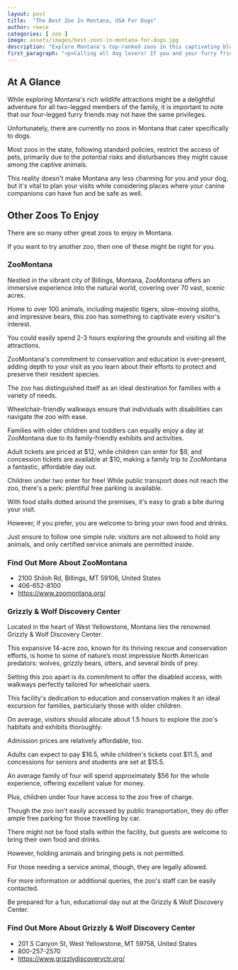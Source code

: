 ```yaml
---
layout: post
title:  "The Best Zoo In Montana, USA For Dogs"
author: reece
categories: [ zoo ]
image: assets/images/best-zoos-in-montana-for-dogs.jpg
description: "Explore Montana's top-ranked zoos in this captivating blog article. Learn about their unique features, the wide array of species sheltered, guest activities, and much more, making your trip to Montana's zoos unforgettable. Discover now."
first_paragraph: "<p>Calling all dog lovers! If you and your furry friend are residents or enthusiastic explorers in the majestic state of Montana, or if you're considering settling down with your canine in this awe-inspiring region, there is more than just awe-inspiring natural beauty waiting for you.</p><p>With its dog-friendly zoos and animal parks, Montana offers a unique wildlife experience both for you and your four-legged buddy.</p><p>In this piece, we'll embark on a journey across the Treasure State, visiting and rating the best zoos which welcome not only human visitors, but also their faithful canine companions.</p><p>Ready for the adventure? Put on your leashes because this bark-worth trail through Montana’s best zoos is about to start.</p>"
---
```


<div class="overview" markdown="1"> 

## At A Glance

While exploring Montana's rich wildlife attractions might be a delightful adventure for all two-legged members of the family, it is important to note that our four-legged furry friends may not have the same privileges. 

Unfortunately, there are currently no zoos in Montana that cater specifically to dogs. 

Most zoos in the state, following standard policies, restrict the access of pets, primarily due to the potential risks and disturbances they might cause among the captive animals. 

This reality doesn't make Montana any less charming for you and your dog, but it's vital to plan your visits while considering places where your canine companions can have fun and be safe as well.

</div>



## Other Zoos To Enjoy

There are so many other great zoos to enjoy in Montana. 

If you want to try another zoo, then one of these might be right for you.

### ZooMontana

Nestled in the vibrant city of Billings, Montana, ZooMontana offers an immersive experience into the natural world, covering over 70 vast, scenic acres. 

Home to over 100 animals, including majestic tigers, slow-moving sloths, and impressive bears, this zoo has something to captivate every visitor's interest. 

You could easily spend 2-3 hours exploring the grounds and visiting all the attractions. 

ZooMontana's commitment to conservation and education is ever-present, adding depth to your visit as you learn about their efforts to protect and preserve their resident species.

The zoo has distinguished itself as an ideal destination for families with a variety of needs. 

Wheelchair-friendly walkways ensure that individuals with disabilities can navigate the zoo with ease. 

Families with older children and toddlers can equally enjoy a day at ZooMontana due to its family-friendly exhibits and activities. 

Adult tickets are priced at $12, while children can enter for $9, and concession tickets are available at $10, making a family trip to ZooMontana a fantastic, affordable day out. 

Children under two enter for free! While public transport does not reach the zoo, there's a perk: plentiful free parking is available. 

With food stalls dotted around the premises, it's easy to grab a bite during your visit. 

However, if you prefer, you are welcome to bring your own food and drinks. 

Just ensure to follow one simple rule: visitors are not allowed to hold any animals, and only certified service animals are permitted inside.

<div class="find-out-more" markdown="1">

### Find Out More About ZooMontana

- 2100 Shiloh Rd, Billings, MT 59106, United States
- 406-652-8100
- https://www.zoomontana.org/


</div>




### Grizzly & Wolf Discovery Center

Located in the heart of West Yellowstone, Montana lies the renowned Grizzly & Wolf Discovery Center. 

This expansive 14-acre zoo, known for its thriving rescue and conservation efforts, is home to some of nature’s most impressive North American predators: wolves, grizzly bears, otters, and several birds of prey. 

Setting this zoo apart is its commitment to offer the disabled access, with walkways perfectly tailored for wheelchair users. 

This facility's dedication to education and conservation makes it an ideal excursion for families, particularly those with older children.

On average, visitors should allocate about 1.5 hours to explore the zoo's habitats and exhibits thoroughly. 

Admission prices are relatively affordable, too. 

Adults can expect to pay $16.5, while children's tickets cost $11.5, and concessions for seniors and students are set at $15.5. 

An average family of four will spend approximately $56 for the whole experience, offering excellent value for money. 

Plus, children under four have access to the zoo free of charge. 

Though the zoo isn't easily accessed by public transportation, they do offer ample free parking for those travelling by car. 

There might not be food stalls within the facility, but guests are welcome to bring their own food and drinks. 

However, holding animals and bringing pets is not permitted. 

For those needing a service animal, though, they are legally allowed. 

For more information or additional queries, the zoo's staff can be easily contacted. 

Be prepared for a fun, educational day out at the Grizzly & Wolf Discovery Center.

<div class="find-out-more" markdown="1">

### Find Out More About Grizzly & Wolf Discovery Center

- 201 S Canyon St, West Yellowstone, MT 59758, United States
- 800-257-2570
- https://www.grizzlydiscoveryctr.org/


</div>



